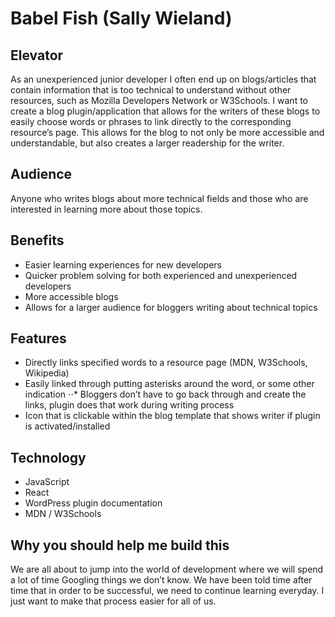 # Babel Fish (Sally Wieland)

## Elevator

As an unexperienced junior developer I often end up on blogs/articles that contain information that is too technical to understand without other resources, such as Mozilla Developers Network or W3Schools. I want to create a blog plugin/application that allows for the writers of these blogs to easily choose words or phrases to link directly to the corresponding resource’s page. This allows for the blog to not only be more accessible and understandable, but also creates a larger readership for the writer.

## Audience

Anyone who writes blogs about more technical fields and those who are interested in learning more about those topics.

## Benefits

* Easier learning experiences for new developers
* Quicker problem solving for both experienced and unexperienced developers
* More accessible blogs
* Allows for a larger audience for bloggers writing about technical topics

## Features

* Directly links specified words to a resource page (MDN, W3Schools, Wikipedia)
* Easily linked through putting asterisks around the word, or some other indication
⋅⋅* Bloggers don’t have to go back through and create the links, plugin does that work during writing process
* Icon that is clickable within the blog template that shows writer if plugin is activated/installed

## Technology

* JavaScript
* React
* WordPress plugin documentation
* MDN / W3Schools

## Why you should help me build this

We are all about to jump into the world of development where we will spend a lot of time Googling things we don’t know. We have been told time after time that in order to be successful, we need to continue learning everyday. I just want to make that process easier for all of us.
